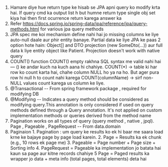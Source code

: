 1. Hamare diye hue return type ke hisab se JPA apni query ko modify krta hai.
		If query cmd ka output list h but humne return type single obj set kiya hai then first ocurrence return karega answer ka
2. Refer https://docs.spring.io/spring-data/jpa/reference/jpa/query-methods.html for various jpa query methods
3. JPA spec me koi mechanism define nahi hai jo missing columns ke liye auto-null daale aur phir entity banaye. Partial data ke liye JPA ke paas 2 option hote hain: Object[] and DTO projection (new SomeDto(...)) aur full data k liye entity object like Patient. Projection doesn't work with native query
4. COUNT() function
		COUNT() empty rakhna SQL syntax me valid nahi hai — () ke andar kuch na kuch aana hi chahiye.
		COUNT(*) → table ki har row ko count karta hai, chahe column NULL ho ya na ho. But ager pura row hi null h to count nahi karega
		COUNT(columnName) → sirf non-NULL values count karega us column ke liye.
5. @Transactional  -- From spring framework package , required for modifying DB
6. @Modifying -- Indicates a query method should be considered as modifying query.This annotation is only considered if used on query methods defined through a Query annotation. It's not applied on custom implementation methods or queries derived from the method name
7. Pagination works on all types of query (query method , native , jpql). Page , Pageable , PageRequest -- From data.domain
8. Paginaion
		1. Pagination : um query ke results ko ek hi baar me saara load krne ke bajaye page by page load karein.
		2. Page = Results ka ek chunk (e.g., 10 rows ek page me)
		3. Pageable = Page number + Page size + Sorting info
		4. PageRequest = Pageable ka implementation jo batata hai kaun sa page aur kitne records chahiye
		5 Page<T> = Paged results ka wrapper jo data + meta info (total pages, total elements) deta hai	